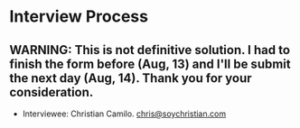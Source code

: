 # Interview Process

## WARNING: This is not definitive solution. I had to finish the form before (Aug, 13) and I'll be submit the next day (Aug, 14). Thank you for your consideration.

- Interviewee: Christian Camilo. chris@soychristian.com